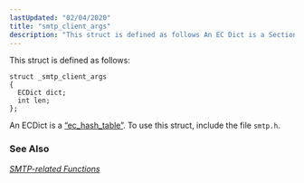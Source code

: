 ```yaml
---
lastUpdated: "02/04/2020"
title: "smtp_client_args"
description: "This struct is defined as follows An EC Dict is a Section 68 31 ec hash table To use this struct include the file smtp h Chapter 47 SMTP related Functions..."
---
```


This struct is defined as follows:

```
struct _smtp_client_args
{
  ECDict dict;
  int len;
};
```

An ECDict is a [“ec_hash_table”](/momentum/3/3-api/structs-ec-hash-table). To use this struct, include the file `smtp.h`.

### <a name="idp40698496"></a> See Also

[*SMTP-related Functions*](/momentum/3/3-api/smtp)